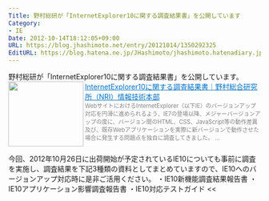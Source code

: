 ```yaml
---
Title: 野村総研が「InternetExplorer10に関する調査結果書」を公開しています
Category:
- IE
Date: 2012-10-14T18:12:05+09:00
URL: https://blog.jhashimoto.net/entry/20121014/1350292325
EditURL: https://blog.hatena.ne.jp/JHashimoto/jhashimoto.hatenadiary.jp/atom/entry/12921228815717255661
---
```


野村総研が「InternetExplorer10に関する調査結果書」を公開しています。
<a href="http://www.nri-aitd.com/book/findings-ie10.html" target="_blank"><img class="alignleft" align="left" border="0" src="http://capture.heartrails.com/150x130/shadow?http://www.nri-aitd.com/book/findings-ie10.html" alt="" width="150" height="130" /></a><a style="color:#0070C5;" href="http://www.nri-aitd.com/book/findings-ie10.html" target="_blank">InternetExplorer10に関する調査結果書｜野村総合研究所（NRI）情報技術本部</a><a href="http://b.hatena.ne.jp/entry/http://www.nri-aitd.com/book/findings-ie10.html" target="_blank"><img border="0" src="http://b.hatena.ne.jp/entry/image/http://www.nri-aitd.com/book/findings-ie10.html" alt="" /></a><br><span style="color: #808080;font-size: 80%;">WebサイトにおけるInternetExplorer（以下IE）のバージョンアップ対応を円滑に進められるよう、IE7の登場以降、メジャーバージョンアップの度に、バージョン間のHTML、CSS、JavaScript等の動作差異及び、既存Webアプリケーションを実際に新バージョンで動作させた場合に発生する問題点を独自に調査してきました。 ...</span><br style="clear:both;" />
>>
今回、2012年10月26日に出荷開始が予定されているIE10についても事前に調査を実施し、調査結果を下記3種類の資料としてまとめていますので、IE10へのバージョンアップ対応時に是非ご活用ください。
・IE10新機能調査結果報告書
・IE10アプリケーション影響調査報告書
・IE10対応テストガイド
<<

